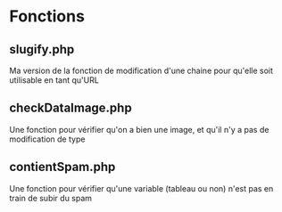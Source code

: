 Fonctions
=====

slugify.php
--------------
Ma version de la fonction de modification d'une chaine pour qu'elle soit utilisable en tant qu'URL

checkDataImage.php
--------------
Une fonction pour vérifier qu'on a bien une image, et qu'il n'y a pas de modification de type

contientSpam.php
--------------
Une fonction pour vérifier qu'une variable (tableau ou non) n'est pas en train de subir du spam
